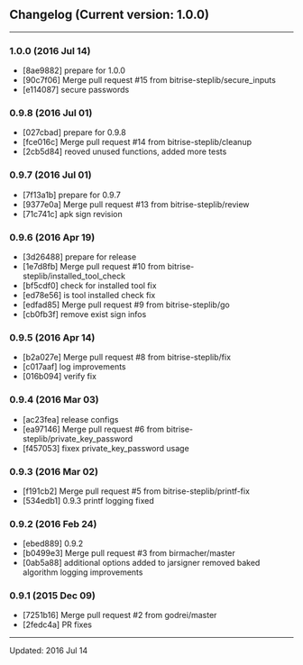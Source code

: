 ## Changelog (Current version: 1.0.0)

-----------------

### 1.0.0 (2016 Jul 14)

* [8ae9882] prepare for 1.0.0
* [90c7f06] Merge pull request #15 from bitrise-steplib/secure_inputs
* [e114087] secure passwords

### 0.9.8 (2016 Jul 01)

* [027cbad] prepare for 0.9.8
* [fce016c] Merge pull request #14 from bitrise-steplib/cleanup
* [2cb5d84] reoved unused functions, added more tests

### 0.9.7 (2016 Jul 01)

* [7f13a1b] prepare for 0.9.7
* [9377e0a] Merge pull request #13 from bitrise-steplib/review
* [71c741c] apk sign revision

### 0.9.6 (2016 Apr 19)

* [3d26488] prepare for release
* [1e7d8fb] Merge pull request #10 from bitrise-steplib/installed_tool_check
* [bf5cdf0] check for installed tool fix
* [ed78e56] is tool installed check fix
* [edfad85] Merge pull request #9 from bitrise-steplib/go
* [cb0fb3f] remove exist sign infos

### 0.9.5 (2016 Apr 14)

* [b2a027e] Merge pull request #8 from bitrise-steplib/fix
* [c017aaf] log improvements
* [016b094] verify fix

### 0.9.4 (2016 Mar 03)

* [ac23fea] release configs
* [ea97146] Merge pull request #6 from bitrise-steplib/private_key_password
* [f457053] fixex private_key_password usage

### 0.9.3 (2016 Mar 02)

* [f191cb2] Merge pull request #5 from bitrise-steplib/printf-fix
* [534edb1] 0.9.3 printf logging fixed

### 0.9.2 (2016 Feb 24)

* [ebed889] 0.9.2
* [b0499e3] Merge pull request #3 from birmacher/master
* [0ab5a88] additional options added to jarsigner removed baked algorithm logging improvements

### 0.9.1 (2015 Dec 09)

* [7251b16] Merge pull request #2 from godrei/master
* [2fedc4a] PR fixes

-----------------

Updated: 2016 Jul 14